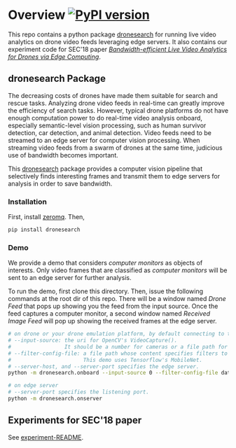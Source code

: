 # Overview  [![PyPI version][pypi-image]][pypi]

[pypi-image]: https://badge.fury.io/py/dronesearch.svg
[pypi]: https://pypi.org/project/dronesearch/

This repo contains a python package [dronesearch](dronesearch) for running live
video analytics on drone video feeds leveraging edge servers. It also contains
our experiment code for SEC'18 paper *[Bandwidth-efficient Live Video Analytics
for Drones via Edge Computing](https://ieeexplore.ieee.org/document/8567664)*.

## dronesearch Package

The decreasing costs of drones have made them suitable for search and rescue
tasks. Analyzing drone video feeds in real-time can greatly improve the
efficiency of search tasks. However, typical drone platforms do not have enough
computation power to do real-time video analysis onboard, especially
semantic-level vision processing, such as human survivor detection, car
detection, and animal detection. Video feeds need to be streamed to an edge
server for computer vision processing. When streaming video feeds from a swarm
of drones at the same time, judicious use of bandwidth becomes important.

This [dronesearch](dronesearch) package provides a computer vision pipeline that
selectively finds interesting frames and transmit them to edge servers for
analysis in order to save bandwidth.

### Installation

First, install [zeromq](https://zeromq.org/download/). Then,

```bash
pip install dronesearch
```

### Demo

We provide a demo that considers *computer monitors* as objects of interests.
Only video frames that are classified as *computer monitors* will be sent to an
edge server for further analysis.

To run the demo, first clone this directory. Then, issue the following commands
at the root dir of this repo. There will be a window named *Drone Feed* that
pops up showing you the feed from the input source. Once the feed captures a
computer monitor, a second window named *Received Image Feed* will pop up
showing the received frames at the edge server.

```bash
# on drone or your drone emulation platform, by default connecting to tcp://localhost:9000
# --input-source: the uri for OpenCV's VideoCapture(). 
#                 It should be a number for cameras or a file path for videos.
# --filter-config-file: a file path whose content specifies filters to run on the drone.
#                       This demo uses Tensorflow's MobileNet.
# --server-host, and --server-port specifies the edge server.
python -m dronesearch.onboard --input-source 0 --filter-config-file data/cfg/filter_config.ini

# on edge server
# --server-port specifies the listening port.
python -m dronesearch.onserver
```

## Experiments for SEC'18 paper

See [experiment-README](experiment-README.md).
